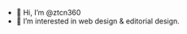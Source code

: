 - 👋 Hi, I’m @ztcn360
- 👀 I’m interested in web design & editorial design.
<!-- - 🌱 I’m currently learning web tech foundamentals. -->
<!-- - 💞️ I’m looking to collaborate on ... -->
<!-- - 📫 How to reach me ... -->

<!---
ztcn360/ztcn360 is a ✨ special ✨ repository because its `README.md` (this file) appears on your GitHub profile.
You can click the Preview link to take a look at your changes.
--->

